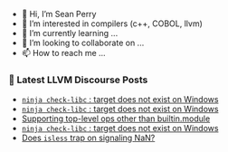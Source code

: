 - 👋 Hi, I’m Sean Perry
- 👀 I’m interested in compilers (c++, COBOL, llvm)
- 🌱 I’m currently learning ...
- 💞️ I’m looking to collaborate on ...
- 📫 How to reach me ...

<!---
s66perry/s66perry is a ✨ special ✨ repository because its `README.md` (this file) appears on your GitHub profile.
You can click the Preview link to take a look at your changes.
--->
### 📕 Latest LLVM Discourse Posts

<!-- DISCOURSE-LLVM:START -->
- [`ninja check-libc` : target does not exist on Windows](https://discourse.llvm.org/t/ninja-check-libc-target-does-not-exist-on-windows/58989#post_5)
- [`ninja check-libc` : target does not exist on Windows](https://discourse.llvm.org/t/ninja-check-libc-target-does-not-exist-on-windows/58989#post_4)
- [Supporting top-level ops other than builtin.module](https://discourse.llvm.org/t/supporting-top-level-ops-other-than-builtin-module/65224?page=2#post_22)
- [`ninja check-libc` : target does not exist on Windows](https://discourse.llvm.org/t/ninja-check-libc-target-does-not-exist-on-windows/58989#post_3)
- [Does `isless` trap on signaling NaN?](https://discourse.llvm.org/t/does-isless-trap-on-signaling-nan/65398#post_1)
<!-- DISCOURSE-LLVM:END -->

